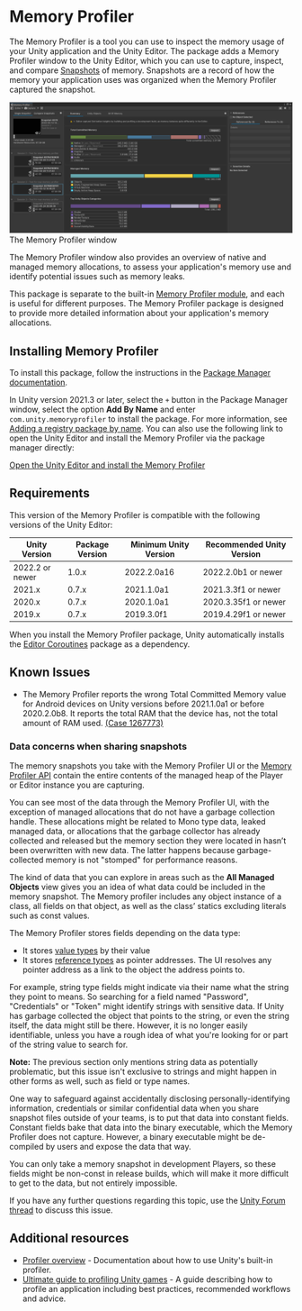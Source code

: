 # Memory Profiler

The Memory Profiler is a tool you can use to inspect the memory usage of your Unity application and the Unity Editor. The package adds a Memory Profiler window to the Unity Editor, which you can use to capture, inspect, and compare [Snapshots](snapshots.md) of memory. Snapshots are a record of how the memory your application uses was organized when the Memory Profiler captured the snapshot.

![The Memory Profiler window](images/index-page-screenshot.png)
The Memory Profiler window

The Memory Profiler window also provides an overview of native and managed memory allocations, to assess your application's memory use and identify potential issues such as memory leaks.

This package is separate to the built-in [Memory Profiler module](https://docs.unity3d.com/Manual/ProfilerMemory.html), and each is useful for different purposes. The Memory Profiler package is designed to provide more detailed information about your application's memory allocations.

## Installing Memory Profiler

To install this package, follow the instructions in the [Package Manager documentation](https://docs.unity3d.com/Manual/upm-ui.html).

In Unity version 2021.3 or later, select the `+` button in the Package Manager window, select the option __Add By Name__ and enter `com.unity.memoryprofiler` to install the package. For more information, see [Adding a registry package by name](https://docs.unity3d.com/Manual/upm-ui-quick.html). You can also use the following link to open the Unity Editor and install the Memory Profiler via the package manager directly:

[Open the Unity Editor and install the Memory Profiler](com.unity3d.kharma:upmpackage/com.unity.memoryprofiler)

## Requirements

This version of the Memory Profiler is compatible with the following versions of the Unity Editor:

| Unity Version | Package Version | Minimum Unity Version | Recommended Unity Version |
|----------------|---------|------------|---------------------|
| 2022.2 or newer| 1.0.x   | 2022.2.0a16 | 2022.2.0b1  or newer|
| 2021.x         | 0.7.x   | 2021.1.0a1 | 2021.3.3f1 or newer|
| 2020.x         | 0.7.x   | 2020.1.0a1 | 2020.3.35f1 or newer|
| 2019.x         | 0.7.x   | 2019.3.0f1 | 2019.4.29f1 or newer|

When you install the Memory Profiler package, Unity automatically installs the [Editor Coroutines](https://docs.unity3d.com/Packages/com.unity.editorcoroutines@0.0/manual/index.html) package as a dependency.

## Known Issues

* The Memory Profiler reports the wrong Total Committed Memory value for Android devices on Unity versions before 2021.1.0a1 or before 2020.2.0b8. It reports the total RAM that the device has, not the total amount of RAM used. [(Case 1267773)](https://issuetracker.unity3d.com/product/unity/issues/guid/1267773/)

### Data concerns when sharing snapshots

The memory snapshots you take with the Memory Profiler UI or the [Memory Profiler API](https://docs.unity3d.com/Documentation/ScriptReference/Profiling.Memory.Experimental.MemoryProfiler.html) contain the entire contents of the managed heap of the Player or Editor instance you are capturing.

You can see most of the data through the Memory Profiler UI, with the exception of managed allocations that do not have a garbage collection handle. These allocations might be related to Mono type data, leaked managed data, or allocations that the garbage collector has already collected and released but the memory section they were located in hasn’t been overwritten with new data. The latter happens because garbage-collected memory is not "stomped" for performance reasons.

The kind of data that you can explore in areas such as the __All Managed Objects__ view gives you an idea of what data could be included in the memory snapshot. The Memory profiler includes any object instance of a class, all fields on that object, as well as the class’ statics excluding literals such as const values.

The Memory Profiler stores fields depending on the data type:

* It stores [value types](https://docs.microsoft.com/en-us/dotnet/csharp/language-reference/keywords/value-types) by their value
* It stores [reference types](https://docs.microsoft.com/en-us/dotnet/csharp/language-reference/keywords/reference-types) as pointer addresses. The UI resolves any pointer address as a link to the object the address points to.

For example, string type fields might indicate via their name what the string they point to means. So searching for a field named "Password", "Credentials" or "Token" might identify strings with sensitive data. If Unity has garbage collected the object that points to the string, or even the string itself, the data might still be there. However, it is no longer easily identifiable, unless you have a rough idea of what you're looking for or part of the string value to search for.

**Note:** The previous section only mentions string data as potentially problematic, but this issue isn't exclusive to strings and might happen in other forms as well, such as field or type names.

One way to safeguard against accidentally disclosing personally-identifying information, credentials or similar confidential data when you share snapshot files outside of your teams, is to put that data into constant fields. Constant fields bake that data into the binary executable, which the Memory Profiler does not capture. However, a binary executable might be de-compiled by users and expose the data that way.

You can only take a memory snapshot in development Players, so these fields might be non-const in release builds, which will make it more difficult to get to the data, but not entirely impossible.

If you have any further questions regarding this topic, use the [Unity Forum thread](https://forum.unity.com/threads/data-concerns-when-sharing-snapshots.718916/) to discuss this issue.

## Additional resources

* [Profiler overview](https://docs.unity3d.com/Manual/Profiler.html) - Documentation about how to use Unity's built-in profiler.
* [Ultimate guide to profiling Unity games](https://resources.unity.com/games/ultimate-guide-to-profiling-unity-games) - A guide describing how to profile an application including best practices, recommended workflows and advice.
